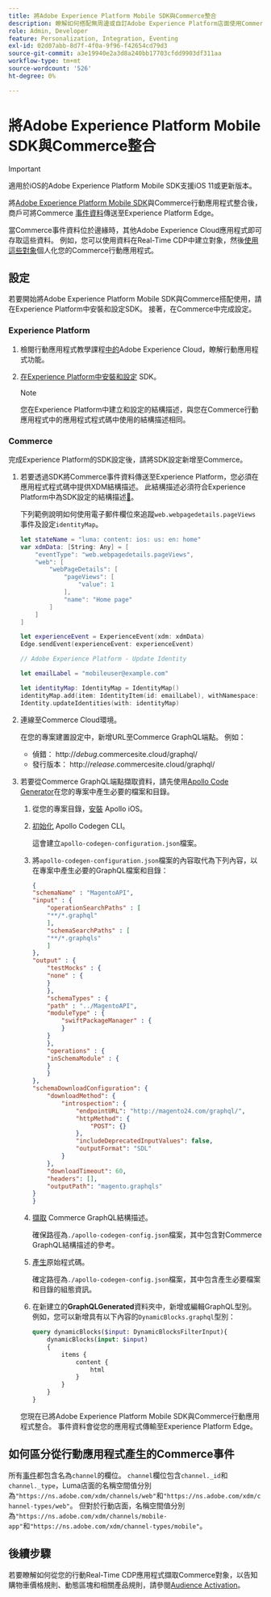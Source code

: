 ```yaml
---
title: 將Adobe Experience Platform Mobile SDK與Commerce整合
description: 瞭解如何搭配無周邊或自訂Adobe Experience Platform店面使用Commerce行動SDK。
role: Admin, Developer
feature: Personalization, Integration, Eventing
exl-id: 02d07abb-8d7f-4f0a-9f96-f42654cd79d3
source-git-commit: a3e19940e2a3d8a240bb17703cfdd9903df311aa
workflow-type: tm+mt
source-wordcount: '526'
ht-degree: 0%

---
```


# 將Adobe Experience Platform Mobile SDK與Commerce整合

>[!IMPORTANT]
>
>適用於iOS的Adobe Experience Platform Mobile SDK支援iOS 11或更新版本。

將[Adobe Experience Platform Mobile SDK](https://developer.adobe.com/client-sdks/home/)與Commerce行動應用程式整合後，商戶可將Commerce [事件資料](events.md)傳送至Experience Platform Edge。

當Commerce事件資料位於邊緣時，其他Adobe Experience Cloud應用程式即可存取這些資料。 例如，您可以使用資料在Real-Time CDP中建立對象，然後[使用這些對象](https://experienceleague.adobe.com/docs/commerce-admin/customers/audience-activation.html?lang=zh-Hant)個人化您的Commerce行動應用程式。

## 設定

若要開始將Adobe Experience Platform Mobile SDK與Commerce搭配使用，請在Experience Platform中安裝和設定SDK。 接著，在Commerce中完成設定。

### Experience Platform

1. 檢閱行動應用程式教學課程[中的](https://experienceleague.adobe.com/docs/platform-learn/implement-mobile-sdk/overview.html?lang=zh-Hant)Adobe Experience Cloud，瞭解行動應用程式功能。

1. [在Experience Platform中安裝和設定](https://developer.adobe.com/client-sdks/documentation/getting-started/) SDK。

   >[!NOTE]
   >
   >您在Experience Platform中建立和設定的結構描述，與您在Commerce行動應用程式中的應用程式程式碼中使用的結構描述相同。

### Commerce

完成Experience Platform的SDK設定後，請將SDK設定新增至Commerce。

1. 若要透過SDK將Commerce事件資料傳送至Experience Platform，您必須在應用程式程式碼中提供XDM結構描述。 此結構描述必須符合Experience Platform中為SDK設定的結構描述[&#128279;](https://developer.adobe.com/client-sdks/home/getting-started/set-up-schemas-and-datasets/)。

   下列範例說明如何使用電子郵件欄位來追蹤`web.webpagedetails.pageViews`事件及設定`identityMap`。

   ```swift
   let stateName = "luma: content: ios: us: en: home"
   var xdmData: [String: Any] = [
       "eventType": "web.webpagedetails.pageViews",
       "web": [
           "webPageDetails": [
               "pageViews": [
                   "value": 1
               ],
               "name": "Home page"
           ]
       ]
   ]
   
   let experienceEvent = ExperienceEvent(xdm: xdmData)
   Edge.sendEvent(experienceEvent: experienceEvent)
   
   // Adobe Experience Platform - Update Identity
   
   let emailLabel = "mobileuser@example.com"
   
   let identityMap: IdentityMap = IdentityMap()
   identityMap.add(item: IdentityItem(id: emailLabel), withNamespace: "Email")
   Identity.updateIdentities(with: identityMap)
   ```

1. 連線至Commerce Cloud環境。

   在您的專案建置設定中，新增URL至Commerce GraphQL端點。 例如：

   - 偵錯： http://_debug_.commercesite.cloud/graphql/
   - 發行版本： http://_release_.commercesite.cloud/graphql/

1. 若要從Commerce GraphQL端點擷取資料，請先使用[Apollo Code Generator](https://www.apollographql.com/docs/ios/)在您的專案中產生必要的檔案和目錄。

   1. 從您的專案目錄，[安裝](https://www.apollographql.com/docs/ios/get-started#1-install-the-apollo-frameworks) Apollo iOS。

   1. [初始化](https://www.apollographql.com/docs/ios/code-generation/codegen-cli/#initialize) Apollo Codegen CLI。

      這會建立`apollo-codegen-configuration.json`檔案。

   1. 將`apollo-codegen-configuration.json`檔案的內容取代為下列內容，以在專案中產生必要的GraphQL檔案和目錄：

      ```json
      {
      "schemaName" : "MagentoAPI",
      "input" : {
          "operationSearchPaths" : [
          "**/*.graphql"
          ],
          "schemaSearchPaths" : [
          "**/*.graphqls"
          ]
      },
      "output" : {
          "testMocks" : {
          "none" : {
          }
          },
          "schemaTypes" : {
          "path" : "../MagentoAPI",
          "moduleType" : {
              "swiftPackageManager" : {
              }
          }
          },
          "operations" : {
          "inSchemaModule" : {
          }
          }
      },
      "schemaDownloadConfiguration": {
          "downloadMethod": {
              "introspection": {
                  "endpointURL": "http://magento24.com/graphql/",
                  "httpMethod": {
                      "POST": {}
                  },
                  "includeDeprecatedInputValues": false,
                  "outputFormat": "SDL"
              }
          },
          "downloadTimeout": 60,
          "headers": [],
          "outputPath": "magento.graphqls"
      }
      }
      ```

   1. [擷取](https://www.apollographql.com/docs/ios/code-generation/codegen-cli/#fetch-schema) Commerce GraphQL結構描述。

      確保路徑為`./apollo-codegen-config.json`檔案，其中包含對Commerce GraphQL結構描述的參考。

   1. [產生](https://www.apollographql.com/docs/ios/code-generation/codegen-cli/#generate)原始程式碼。

      確定路徑為`./apollo-codegen-config.json`檔案，其中包含產生必要檔案和目錄的組態資訊。

   1. 在新建立的&#x200B;**GraphQLGenerated**&#x200B;資料夾中，新增或編輯GraphQL型別。 例如，您可以新增具有以下內容的`DynamicBlocks.graphql`型別：

      ```graphql
      query dynamicBlocks($input: DynamicBlocksFilterInput){
          dynamicBlocks(input: $input)
          {
              items {
                  content {
                      html
                  }
              }
          }
      }
      ```

   您現在已將Adobe Experience Platform Mobile SDK與Commerce行動應用程式整合。 事件資料會從您的應用程式傳輸至Experience Platform Edge。

## 如何區分從行動應用程式產生的Commerce事件

所有[事件](events.md)都包含名為`channel`的欄位。 `channel`欄位包含`channel._id`和`channel._type`，Luma店面的名稱空間值分別為`"https://ns.adobe.com/xdm/channels/web"`和`"https://ns.adobe.com/xdm/channel-types/web"`。 但對於行動店面，名稱空間值分別為`"https://ns.adobe.com/xdm/channels/mobile-app"`和`"https://ns.adobe.com/xdm/channel-types/mobile"`。

## 後續步驟

若要瞭解如何從您的行動Real-Time CDP應用程式擷取Commerce對象，以告知購物車價格規則、動態區塊和相關產品規則，請參閱[Audience Activation](https://experienceleague.adobe.com/docs/commerce-admin/customers/audience-activation.html?lang=zh-Hant#retrieve-audiences-using-the-adobe-experience-platform-mobile-sdk)。
